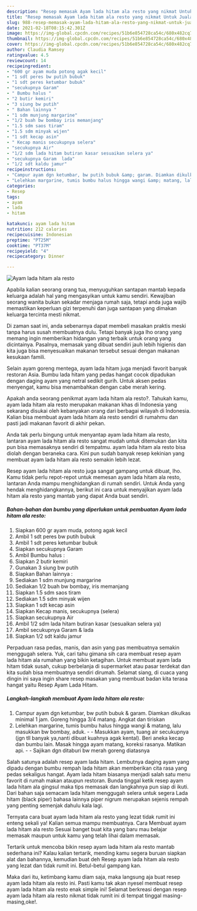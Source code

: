 ```yaml
---
description: "Resep memasak Ayam lada hitam ala resto yang nikmat Untuk Jualan"
title: "Resep memasak Ayam lada hitam ala resto yang nikmat Untuk Jualan"
slug: 988-resep-memasak-ayam-lada-hitam-ala-resto-yang-nikmat-untuk-jualan
date: 2021-02-18T08:15:42.301Z
image: https://img-global.cpcdn.com/recipes/51b6e854728ca54c/680x482cq70/ayam-lada-hitam-ala-resto-foto-resep-utama.jpg
thumbnail: https://img-global.cpcdn.com/recipes/51b6e854728ca54c/680x482cq70/ayam-lada-hitam-ala-resto-foto-resep-utama.jpg
cover: https://img-global.cpcdn.com/recipes/51b6e854728ca54c/680x482cq70/ayam-lada-hitam-ala-resto-foto-resep-utama.jpg
author: Claudia Ramsey
ratingvalue: 4.5
reviewcount: 14
recipeingredient:
- "600 gr ayam muda potong agak kecil"
- "1 sdt peres bw putih bubuk"
- "1 sdt peres ketumbar bubuk"
- "secukupnya Garam"
- " Bumbu halus "
- "2 butir kemiri"
- "3 siung bw putih"
- " Bahan lainnya "
- "1 sdm munjung margarine"
- "1/2 buah bw bombay iris memanjang"
- "1.5 sdm saos tiram"
- "1.5 sdm minyak wijen"
- "1 sdt kecap asin"
- " Kecap manis secukupnya selera"
- "secukupnya Air"
- "1/2 sdm lada hitam butiran kasar sesuaikan selera ya"
- "secukupnya Garam  lada"
- "1/2 sdt kaldu jamur"
recipeinstructions:
- "Campur ayam dgn ketumbar, bw putih bubuk &amp; garam. Diamkan dikulkas minimal 1 jam. Goreng hingga 3/4 matang. Angkat dan tiriskan"
- "Lelehkan margarine, tumis bumbu halus hingga wangi &amp; matang, lalu masukkan bw bombay, aduk.   Masukkan ayam, tuang air secukupnya (jgn tll banyak ya,nanti dibuat kuahnya agak kental). Beri aneka kecap dan bumbu lain. Masak hingga ayam matang, koreksi rasanya. Matikan api.   Sajikan dgn ditaburi bw merah goreng diatasnya"
categories:
- Resep
tags:
- ayam
- lada
- hitam

katakunci: ayam lada hitam 
nutrition: 212 calories
recipecuisine: Indonesian
preptime: "PT25M"
cooktime: "PT37M"
recipeyield: "4"
recipecategory: Dinner

---
```



![Ayam lada hitam ala resto](https://img-global.cpcdn.com/recipes/51b6e854728ca54c/680x482cq70/ayam-lada-hitam-ala-resto-foto-resep-utama.jpg)

Apabila kalian seorang orang tua, menyuguhkan santapan mantab kepada keluarga adalah hal yang mengasyikan untuk kamu sendiri. Kewajiban seorang  wanita bukan sekadar menjaga rumah saja, tetapi anda juga wajib memastikan keperluan gizi terpenuhi dan juga santapan yang dimakan keluarga tercinta mesti nikmat.

Di zaman  saat ini, anda sebenarnya dapat membeli masakan praktis meski tanpa harus susah membuatnya dulu. Tetapi banyak juga lho orang yang memang ingin memberikan hidangan yang terbaik untuk orang yang dicintainya. Pasalnya, memasak yang dibuat sendiri jauh lebih higienis dan kita juga bisa menyesuaikan makanan tersebut sesuai dengan makanan kesukaan famili. 

Selain ayam goreng mentega, ayam lada hitam juga menjadi favorit banyak restoran Asia. Bumbu lada hitam yang pedas hangat cocok dipadukan dengan daging ayam yang netral sedikit gurih. Untuk aksen pedas menyengat, kamu bisa menambahkan dengan cabe merah kering.

Apakah anda seorang penikmat ayam lada hitam ala resto?. Tahukah kamu, ayam lada hitam ala resto merupakan makanan khas di Indonesia yang sekarang disukai oleh kebanyakan orang dari berbagai wilayah di Indonesia. Kalian bisa membuat ayam lada hitam ala resto sendiri di rumahmu dan pasti jadi makanan favorit di akhir pekan.

Anda tak perlu bingung untuk menyantap ayam lada hitam ala resto, lantaran ayam lada hitam ala resto sangat mudah untuk ditemukan dan kita pun bisa memasaknya sendiri di tempatmu. ayam lada hitam ala resto bisa diolah dengan beraneka cara. Kini pun sudah banyak resep kekinian yang membuat ayam lada hitam ala resto semakin lebih lezat.

Resep ayam lada hitam ala resto juga sangat gampang untuk dibuat, lho. Kamu tidak perlu repot-repot untuk memesan ayam lada hitam ala resto, lantaran Anda mampu menghidangkan di rumah sendiri. Untuk Anda yang hendak menghidangkannya, berikut ini cara untuk menyajikan ayam lada hitam ala resto yang mantab yang dapat Anda buat sendiri.

<!--inarticleads1-->

##### Bahan-bahan dan bumbu yang diperlukan untuk pembuatan Ayam lada hitam ala resto:

1. Siapkan 600 gr ayam muda, potong agak kecil
1. Ambil 1 sdt peres bw putih bubuk
1. Ambil 1 sdt peres ketumbar bubuk
1. Siapkan secukupnya Garam
1. Ambil  Bumbu halus :
1. Siapkan 2 butir kemiri
1. Gunakan 3 siung bw putih
1. Siapkan  Bahan lainnya :
1. Sediakan 1 sdm munjung margarine
1. Sediakan 1/2 buah bw bombay, iris memanjang
1. Siapkan 1.5 sdm saos tiram
1. Sediakan 1.5 sdm minyak wijen
1. Siapkan 1 sdt kecap asin
1. Siapkan  Kecap manis, secukupnya (selera)
1. Siapkan secukupnya Air
1. Ambil 1/2 sdm lada hitam butiran kasar (sesuaikan selera ya)
1. Ambil secukupnya Garam &amp; lada
1. Siapkan 1/2 sdt kaldu jamur


Perpaduan rasa pedas, manis, dan asin yang pas membuatnya semakin menggugah selera. Yuk, cari tahu gimana sih cara membuat resep ayam lada hitam ala rumahan yang bikin ketagihan. Untuk membuat ayam lada hitam tidak susah, cukup berbelanja di supermarket atau pasar terdekat dan kita sudah bisa membuatnya sendiri dirumah. Selamat siang, di cuaca yang dingin ini saya ingin share resep masakan yang membuat badan kita terasa hangat yaitu Resep Ayam Lada Hitam. 

<!--inarticleads2-->

##### Langkah-langkah membuat Ayam lada hitam ala resto:

1. Campur ayam dgn ketumbar, bw putih bubuk &amp; garam. Diamkan dikulkas minimal 1 jam. Goreng hingga 3/4 matang. Angkat dan tiriskan
1. Lelehkan margarine, tumis bumbu halus hingga wangi &amp; matang, lalu masukkan bw bombay, aduk.  -  - Masukkan ayam, tuang air secukupnya (jgn tll banyak ya,nanti dibuat kuahnya agak kental). Beri aneka kecap dan bumbu lain. Masak hingga ayam matang, koreksi rasanya. Matikan api.  -  - Sajikan dgn ditaburi bw merah goreng diatasnya


Salah satunya adalah resep ayam lada hitam. Lembutnya daging ayam yang dipadu dengan bumbu rempah lada hitam akan memberikan cita rasa yang pedas sekaligus hangat. Ayam lada hitam biasanya menjadi salah satu menu favorit di rumah makan ataupun restoran. Bunda tinggal ketik resep ayam lada hitam ala gingsul maka tips memasak dan langkahnya pun siap di ikuti. Dari bahan saja semacam lada hitam menggugah selera untuk segera Lada hitam (black piper) bahasa lainnya piper nigrum merupakan sejenis rempah yang penting semenjak dahulu kala lagi. 

Ternyata cara buat ayam lada hitam ala resto yang lezat tidak rumit ini enteng sekali ya! Kalian semua mampu membuatnya. Cara Membuat ayam lada hitam ala resto Sesuai banget buat kita yang baru mau belajar memasak maupun untuk kamu yang telah lihai dalam memasak.

Tertarik untuk mencoba bikin resep ayam lada hitam ala resto mantab sederhana ini? Kalau kalian tertarik, mending kamu segera buruan siapkan alat dan bahannya, kemudian buat deh Resep ayam lada hitam ala resto yang lezat dan tidak rumit ini. Betul-betul gampang kan. 

Maka dari itu, ketimbang kamu diam saja, maka langsung aja buat resep ayam lada hitam ala resto ini. Pasti kamu tak akan nyesel membuat resep ayam lada hitam ala resto enak simple ini! Selamat berkreasi dengan resep ayam lada hitam ala resto nikmat tidak rumit ini di tempat tinggal masing-masing,oke!.

